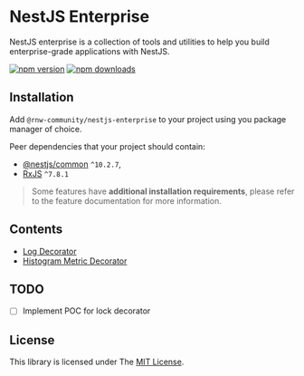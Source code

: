 # NestJS Enterprise

NestJS enterprise is a collection of tools and utilities to help you build enterprise-grade applications with NestJS.

[![npm version](https://badge.fury.io/js/%40rnw-community%2Fnestjs-enterprise.svg)](https://badge.fury.io/js/%40rnw-community%2Fnestjs-enterprise)
[![npm downloads](https://img.shields.io/npm/dm/%40rnw-community%2Fnestjs-enterprise.svg)](https://www.npmjs.com/package/%40rnw-community%2Fnestjs-enterprise)


## Installation

Add `@rnw-community/nestjs-enterprise` to your project using you package manager of choice.

Peer dependencies that your project should contain:
 - [@nestjs/common](https://www.npmjs.com/package/@nestjs/common) `^10.2.7`,
 - [RxJS](https://www.npmjs.com/package/rxjs) `^7.8.1`

> Some features have **additional installation requirements**, please refer to the feature documentation for more information.

## Contents
- [Log Decorator](./src/decorator/log/log-decorator.md)
- [Histogram Metric Decorator](./src/decorator/histogram-metric/histogram-metric-decorator.md)

## TODO

-  [ ] Implement POC for lock decorator

## License

This library is licensed under The [MIT License](./LICENSE.md).
